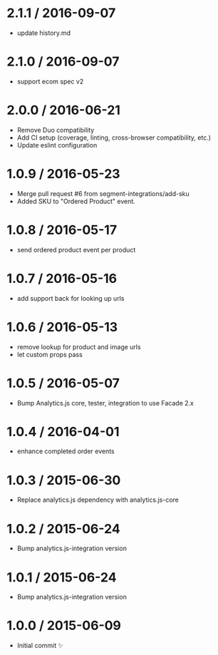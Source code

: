 
2.1.1 / 2016-09-07
==================

  * update history.md

2.1.0 / 2016-09-07
==================
  * support ecom spec v2

2.0.0 / 2016-06-21
==================

  * Remove Duo compatibility
  * Add CI setup (coverage, linting, cross-browser compatibility, etc.)
  * Update eslint configuration


1.0.9 / 2016-05-23
==================

  * Merge pull request #6 from segment-integrations/add-sku
  * Added SKU to "Ordered Product" event.

1.0.8 / 2016-05-17
==================

  * send ordered product event per product

1.0.7 / 2016-05-16
==================

  * add support back for looking up urls

1.0.6 / 2016-05-13
==================

  * remove lookup for product and image urls
  * let custom props pass

1.0.5 / 2016-05-07
==================

  * Bump Analytics.js core, tester, integration to use Facade 2.x

1.0.4 / 2016-04-01
==================

  * enhance completed order events

1.0.3 / 2015-06-30
==================

  * Replace analytics.js dependency with analytics.js-core

1.0.2 / 2015-06-24
==================

  * Bump analytics.js-integration version

1.0.1 / 2015-06-24
==================

  * Bump analytics.js-integration version

1.0.0 / 2015-06-09
==================

  * Initial commit :sparkles:
